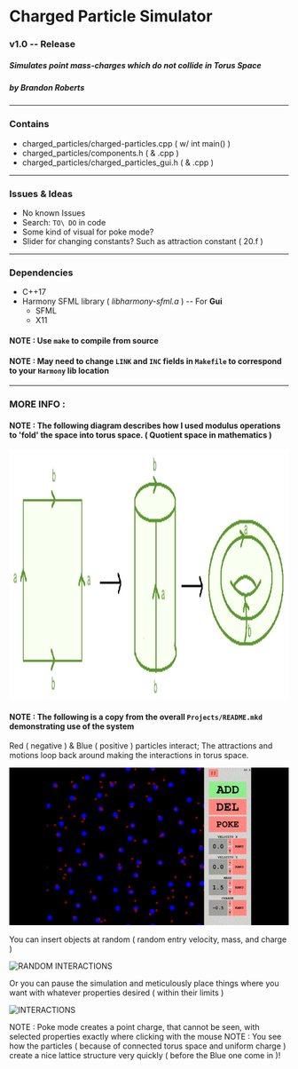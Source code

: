 # Charged Particle Simulator
### v1.0 -- Release
##### Simulates point mass-charges which do not collide in Torus Space
##### by Brandon Roberts

---

### Contains
* charged\_particles/charged-particles.cpp ( w/ int main() )
* charged\_particles/components.h ( & .cpp )
* charged\_particles/charged\_particles\_gui.h ( & .cpp )

---

### Issues & Ideas
* No known Issues
* Search: `TO\ DO` in code
* Some kind of visual for poke mode?
* Slider for changing constants? Such as attraction constant ( 20.f )

---

### Dependencies
* C++17
* Harmony SFML library ( *libharmony-sfml.a* ) -- For **Gui**
  * SFML
  * X11

#### NOTE : Use `make` to compile from source

#### NOTE : May need to change `LINK` and `INC` fields in `Makefile` to correspond to your `Harmony` lib location

---

### MORE INFO :

#### NOTE : The following diagram describes how I used modulus operations to 'fold' the space into torus space. ( Quotient space in mathematics )

<img src="https://github.com/b-j-roberts/Projects/raw/master/demos/charged_particles/torus_img.png" alt="TORUS QUOTIENT" width="800" height="450"/>

#### NOTE : The following is a copy from the overall `Projects/README.mkd` demonstrating use of the system

Red ( negative ) & Blue ( positive ) particles interact; The attractions and motions loop back around making the interactions in torus space.

![DEMO VIDEO](https://github.com/b-j-roberts/Projects/raw/master/demos/charged_particles/charge_miniclip.gif)

You can insert objects at random ( random entry velocity, mass, and charge )

![RANDOM INTERACTIONS](https://github.com/b-j-roberts/Projects/raw/master/demos/charged_particles/random_charged_screencap.gif)

Or you can pause the simulation and meticulously place things where you want with whatever properties desired ( within their limits )

![INTERACTIONS](https://github.com/b-j-roberts/Projects/raw/master/demos/charged_particles/explosion_charged_screencap.gif)

NOTE : Poke mode creates a point charge, that cannot be seen, with selected properties exactly where clicking with the mouse
NOTE : You see how the particles ( because of connected torus space and uniform charge ) create a nice lattice structure very quickly ( before the Blue one come in )!
